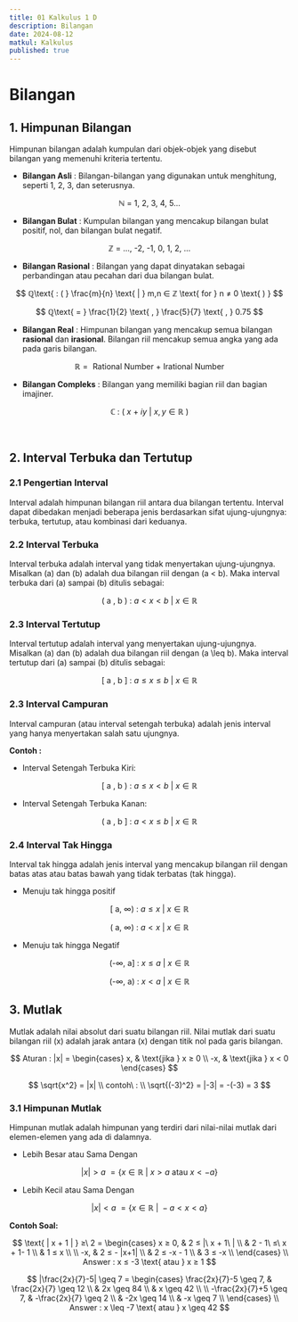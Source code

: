 ```yaml
---
title: 01 Kalkulus 1 D
description: Bilangan
date: 2024-08-12
matkul: Kalkulus
published: true
---
```


# Bilangan

## 1. Himpunan Bilangan

Himpunan bilangan adalah kumpulan dari objek-objek yang disebut bilangan yang memenuhi kriteria tertentu.

- **Bilangan Asli** : Bilangan-bilangan yang digunakan untuk menghitung, seperti 1, 2, 3, dan seterusnya.

$$
ℕ\text{ = 1, 2, 3, 4, 5...}
$$

- **Bilangan Bulat** : Kumpulan bilangan yang mencakup bilangan bulat positif, nol, dan bilangan bulat negatif.

$$
ℤ\text{ = ..., -2, -1, 0, 1, 2, ...}
$$

- **Bilangan Rasional** : Bilangan yang dapat dinyatakan sebagai perbandingan atau pecahan dari dua bilangan bulat.

$$
ℚ\text{ : ( } \frac{m}{n} \text{ | } m,n ∈ ℤ \text{ for } n ≠ 0 \text{ ) }
$$

$$
ℚ\text{ = } \frac{1}{2} \text{ , } \frac{5}{7} \text{ , } 0.75
$$

- **Bilangan Real** : Himpunan bilangan yang mencakup semua bilangan **rasional** dan **irasional**. Bilangan riil mencakup semua angka yang ada pada garis bilangan.

$$
ℝ = \text{ Rational Number + Irational Number }
$$

- **Bilangan Compleks** : Bilangan yang memiliki bagian riil dan bagian imajiner.

$$
ℂ\text{ : (  } x \text{ + } iy \text{ | }  x,y ∈ ℝ\text{ )  }
$$

<br />

## 2. Interval Terbuka dan Tertutup

### 2.1 Pengertian Interval

Interval adalah himpunan bilangan riil antara dua bilangan tertentu. Interval dapat dibedakan menjadi beberapa jenis berdasarkan sifat ujung-ujungnya: terbuka, tertutup, atau kombinasi dari keduanya.

### 2.2 Interval Terbuka

Interval terbuka adalah interval yang tidak menyertakan ujung-ujungnya. Misalkan \(a\) dan \(b\) adalah dua bilangan riil dengan \(a < b\). Maka interval terbuka dari \(a\) sampai \(b\) ditulis sebagai:

$$
\text{ ( a , b ) : }  a < x < b \text{ | }x ∈ ℝ
$$

### 2.3 Interval Tertutup

Interval tertutup adalah interval yang menyertakan ujung-ujungnya. Misalkan \(a\) dan \(b\) adalah dua bilangan riil dengan \(a \leq b\). Maka interval tertutup dari \(a\) sampai \(b\) ditulis sebagai:

$$
\text{ [ a , b ] : }  a ≤ x ≤ b \text{ | }x ∈ ℝ
$$

### 2.3 Interval Campuran

Interval campuran (atau interval setengah terbuka) adalah jenis interval yang hanya menyertakan salah satu ujungnya.

**Contoh :**

- Interval Setengah Terbuka Kiri:

$$
\text{ [ a , b ) : }  a \leq x < b \text{ | } x \in \mathbb{R}
$$

- Interval Setengah Terbuka Kanan:

$$
\text{ ( a , b ] : }  a < x \leq b \text{ | } x \in \mathbb{R}
$$

### 2.4 Interval Tak Hingga

Interval tak hingga adalah jenis interval yang mencakup bilangan riil dengan batas atas atau batas bawah yang tidak terbatas (tak hingga).

- Menuju tak hingga positif

$$
\text{[ a, ∞) : } a  ≤ x \text{ | } x \in \mathbb{R}
$$

$$
\text{( a, ∞) : } a < x \text{ | } x \in \mathbb{R}
$$

- Menuju tak hingga Negatif

$$
\text{(-∞, a] : } x ≤ a \text{ | } x \in \mathbb{R}
$$

$$
\text{(-∞, a) : } x < a \text{ | } x \in \mathbb{R}
$$

## 3. Mutlak

Mutlak adalah nilai absolut dari suatu bilangan riil. Nilai mutlak dari suatu bilangan riil \(x\) adalah jarak antara \(x\) dengan titik nol pada garis bilangan.

$$
Aturan : |x| =
\begin{cases}
x, & \text{jika } x ≥ 0 \\
-x, & \text{jika } x < 0
\end{cases}
$$

$$
\sqrt{x^2} = |x| \\
contoh\ : \\
\sqrt{(-3)^2} = |-3| = -(-3) = 3
$$

### 3.1 Himpunan Mutlak

Himpunan mutlak adalah himpunan yang terdiri dari nilai-nilai mutlak dari elemen-elemen yang ada di dalamnya.

- Lebih Besar atau Sama Dengan

$$
|x| > a\ = \{ x \in \mathbb{R} \text{ | } x > a \text{ atau } x < -a \}
$$

- Lebih Kecil atau Sama Dengan

$$
|x| < a\ = \{ x \in \mathbb{R} \text{ | } -a < x < a \}
$$

**Contoh Soal:**

$$
\text{ | x + 1 | } ≥\ 2 =
\begin{cases}
x ≥ 0, & 2 ≤ |\ x + 1\ | \\
& 2 - 1\ ≤\ x + 1- 1 \\
& 1 ≤ x \\
\\
-x, &  2 ≤ - |x+1| \\
& 2 ≤ -x - 1 \\
& 3 ≤ -x \\
\end{cases} \\
Answer : x ≤ -3 \text{ atau } x ≥ 1
$$

$$
|\frac{2x}{7}-5| \geq 7 =
\begin{cases}
\frac{2x}{7}-5 \geq 7, & \frac{2x}{7} \geq 12 \\
& 2x \geq 84 \\
& x \geq 42 \\
\\
-\frac{2x}{7}+5 \geq 7, & -\frac{2x}{7} \geq 2 \\
& -2x \geq 14 \\
& -x \geq 7 \\
\end{cases} \\
Answer : x \leq -7 \text{ atau } x \geq 42
$$
